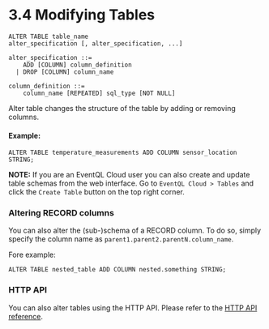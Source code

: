 3.4 Modifying Tables
===================

    ALTER TABLE table_name
    alter_specification [, alter_specification, ...]

    alter_specification ::=
        ADD [COLUMN] column_definition
      | DROP [COLUMN] column_name

    column_definition ::=
        column_name [REPEATED] sql_type [NOT NULL]


Alter table changes the structure of the table by adding or removing columns.

#### Example:

    ALTER TABLE temperature_measurements ADD COLUMN sensor_location STRING;

**NOTE:** If you are an EventQL Cloud user you can also create and update table
schemas from the web interface. Go to `EventQL Cloud > Tables` and click the
`Create Table` button on the top right corner.


### Altering RECORD columns

You can also alter the (sub-)schema of a RECORD column. To do so, simply specify
the column name as `parent1.parent2.parentN.column_name`.

Fore example:

    ALTER TABLE nested_table ADD COLUMN nested.something STRING;


### HTTP API

You can also alter tables using the HTTP API. Please refer to the [HTTP API reference](/documentation/api/http/).
